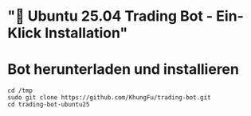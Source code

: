 # "🎯 Ubuntu 25.04 Trading Bot - Ein-Klick Installation"

# Bot herunterladen und installieren

```shell
cd /tmp
sudo git clone https://github.com/KhungFu/trading-bot.git
cd trading-bot-ubuntu25
```
